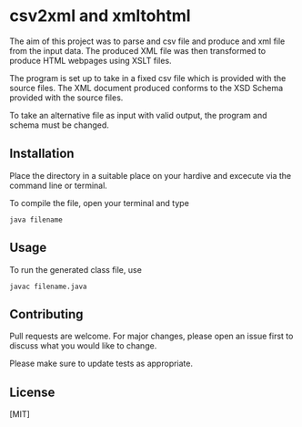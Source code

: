 # csv2xml and xmltohtml

The aim of this project was to parse and csv file and produce and xml file from the input data.
The produced XML file was then transformed to produce HTML webpages using XSLT files.

The program is set up to take in a fixed csv file which is provided with the source files.
The XML document produced conforms to the XSD Schema provided with the source files.

To take an alternative file as input with valid output, the program and schema must be changed.

## Installation

Place the directory in a suitable place on your hardive and excecute via the command line or terminal.

To compile the file, open your terminal and type

```
java filename
```


## Usage

To run the generated class file, use

```
javac filename.java
```

## Contributing
Pull requests are welcome. For major changes, please open an issue first to discuss what you would like to change.

Please make sure to update tests as appropriate.

## License
[MIT]
